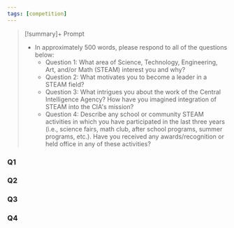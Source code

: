 ```yaml
---
tags: [competition]
---
```


> [!summary]+  Prompt
> - In approximately 500 words, please respond to all of the questions below:
> 	- Question 1: What area of Science, Technology, Engineering, Art, and/or Math (STEAM) interest you and why? 
> 	- Question 2: What motivates you to become a leader in a STEAM field?
> 	- Question 3: What intrigues you about the work of the Central Intelligence Agency? How have you imagined integration of STEAM into the CIA's mission?
> 	- Question 4: Describe any school or community STEAM activities in which you have participated in the last three years (i.e., science fairs, math club, after school programs, summer programs, etc.). Have you received any awards/recognition or held office in any of these activities?


### Q1
### Q2
### Q3
### Q4